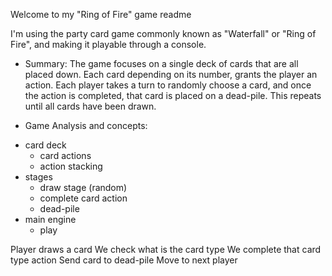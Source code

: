 Welcome to my "Ring of Fire" game readme

I'm using the party card game commonly known as "Waterfall" or "Ring of Fire",
and making it playable through a console.

* Summary: The game focuses on a single deck of cards that are all placed down.
Each card depending on its number, grants the player an action.
Each player takes a turn to randomly choose a card, and once the action is
completed, that card is placed on a dead-pile.
This repeats until all cards have been drawn.

* Game Analysis and concepts:
- card deck
  - card actions
  - action stacking
- stages
  - draw stage (random)
  - complete card action
  - dead-pile
- main engine
  - play

Player draws a card
We check what is the card type
We complete that card type action
Send card to dead-pile
Move to next player
